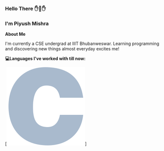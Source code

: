 ### Hello There ✋👋✋
### I'm Piyush Mishra

**About Me**

I'm currently a CSE undergrad at IIIT Bhubanweswar. Learning programming and discovering new things almost everyday excites me!
 
**💻Languages I've worked with till now:**

[![C](https://raw.githubusercontent.com/devicons/devicon/master/icons/c/c-original.svg)]

 

